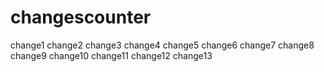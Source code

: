# changescounter
change1
change2
change3
change4
change5
change6
change7
change8
change9
change10
change11
change12
change13
